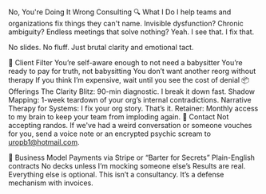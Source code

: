 No, You're Doing It Wrong Consulting
🔍 What I Do
I help teams and organizations fix things they can't name. Invisible dysfunction? Chronic ambiguity? Endless meetings that solve nothing? Yeah. I see that. I fix that.

No slides. No fluff. Just brutal clarity and emotional tact.

🚧 Client Filter
You’re self-aware enough to not need a babysitter
You’re ready to pay for truth, not babysitting
You don’t want another reorg without therapy
If you think I’m expensive, wait until you see the cost of denial
📦 Offerings
The Clarity Blitz: 90-min diagnostic. I break it down fast.
Shadow Mapping: 1-week teardown of your org’s internal contradictions.
Narrative Therapy for Systems: I fix your org story. That’s it.
Retainer: Monthly access to my brain to keep your team from imploding again.
📨 Contact
Not accepting randos. If we've had a weird conversation or someone vouches for you, send a voice note or an encrypted psychic scream to uropb1@hotmail.com.

🧾 Business Model
Payments via Stripe or “Barter for Secrets”
Plain-English contracts
No decks unless I’m mocking someone else’s
Results are real. Everything else is optional.
This isn’t a consultancy. It’s a defense mechanism with invoices.
